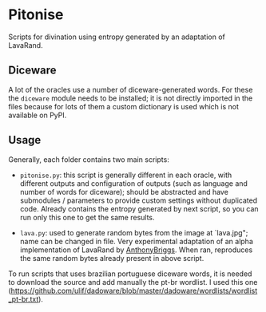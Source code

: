 # Pitonise

Scripts for divination using entropy generated by an adaptation of LavaRand.

## Diceware 

A lot of the oracles use a number of diceware-generated words. For these the
`diceware` module needs to be installed; it is not directly imported in the
files because for lots of them a custom dictionary is used which is not
available on PyPI.

## Usage

Generally, each folder contains two main scripts:

- `pitonise.py`: this script is generally different in each oracle, with
  different outputs and configuration of outputs (such as language and
  number of words for diceware); should be abstracted and have submodules /
  parameters to provide custom settings without duplicated code. Already
  contains the entropy generated by next script, so you can run only
  this one to get the same results.


- `lava.py`: used to generate random bytes from the image at `lava.jpg";
  name can be changed in file. Very experimental
  adaptation of an alpha implementation of LavaRand by
  [AnthonyBriggs](https://gist.github.com/AnthonyBriggs/8396607). When ran,
  reproduces the same random bytes already present in above script.

To run scripts that uses brazilian portuguese diceware words, it is needed
to download the source and add manually the pt-br wordlist. I used this one
(https://github.com/ulif/dadoware/blob/master/dadoware/wordlists/wordlist_pt-br.txt).
